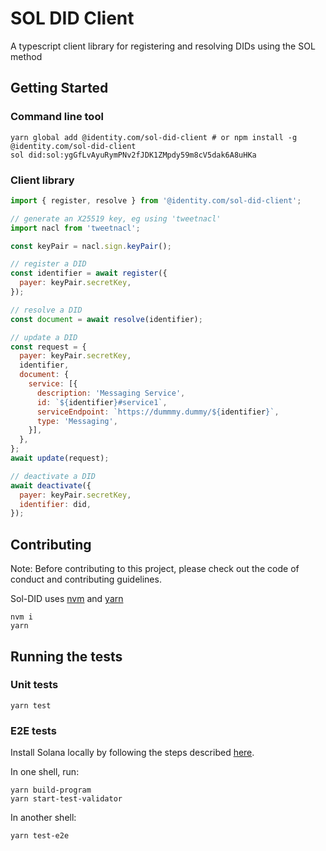 # SOL DID Client

A typescript client library for registering and resolving DIDs using the SOL method

## Getting Started


### Command line tool

```shell
yarn global add @identity.com/sol-did-client # or npm install -g @identity.com/sol-did-client
sol did:sol:ygGfLvAyuRymPNv2fJDK1ZMpdy59m8cV5dak6A8uHKa
```

### Client library

```js
import { register, resolve } from '@identity.com/sol-did-client';

// generate an X25519 key, eg using 'tweetnacl'
import nacl from 'tweetnacl';

const keyPair = nacl.sign.keyPair();

// register a DID
const identifier = await register({
  payer: keyPair.secretKey,
});

// resolve a DID
const document = await resolve(identifier);

// update a DID
const request = {
  payer: keyPair.secretKey,
  identifier,
  document: {
    service: [{
      description: 'Messaging Service',
      id: `${identifier}#service1`,
      serviceEndpoint: `https://dummmy.dummy/${identifier}`,
      type: 'Messaging',
    }],
  },
};
await update(request);

// deactivate a DID
await deactivate({
  payer: keyPair.secretKey,
  identifier: did,
});
```

## Contributing

Note: Before contributing to this project, please check out the code of conduct
and contributing guidelines.

Sol-DID uses [nvm](https://github.com/nvm-sh/nvm) and [yarn](https://yarnpkg.com/)

```shell
nvm i
yarn
```

## Running the tests

### Unit tests

```shell
yarn test
```

### E2E tests

Install Solana locally by following the steps described [here](https://docs.solana.com/cli/install-solana-cli-tools).

In one shell, run:

```shell
yarn build-program
yarn start-test-validator
```

In another shell:

```shell
yarn test-e2e
```
